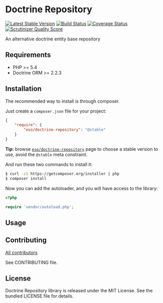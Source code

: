 Doctrine Repository
===================

[![Latest Stable Version](https://poser.pugx.org/eso/doctrine-repository/v/stable.png)](https://packagist.org/packages/eso/doctrine-repository) [![Build Status](https://travis-ci.org/entering/doctrine-repository.png?branch=master)](https://travis-ci.org/entering/doctrine-repository) [![Coverage Status](https://coveralls.io/repos/entering/doctrine-repository/badge.png?branch=master)](https://coveralls.io/r/entering/doctrine-repository?branch=master) [![Scrutinizer Quality Score](https://scrutinizer-ci.com/g/entering/doctrine-repository/badges/quality-score.png?s=7e720d9d64bd863c2bde1532f9818e361bcee122)](https://scrutinizer-ci.com/g/entering/doctrine-repository/)

An alternative doctrine entity base repository

## Requirements ##

* PHP >= 5.4
* Doctrine ORM >= 2.2.3

## Installation ##

The recommended way to install is through composer.

Just create a `composer.json` file for your project:

```json
{
    "require": {
        "eso/doctrine-repository": "@stable"
    }
}
```

**Tip:** browse [`eso/doctrine-repository`](https://packagist.org/packages/eso/doctrine-repository) page to choose a stable version to use, avoid the `@stable` meta constraint.

And run these two commands to install it:

```bash
$ curl -sS https://getcomposer.org/installer | php
$ composer install
```

Now you can add the autoloader, and you will have access to the library:

```php
<?php

require 'vendor/autoload.php';
```

## Usage ##

## Contributing ##

[All contributors](https://github.com/entering/doctrine-repository/contributors)

See CONTRIBUTING file.

## License ##

Doctrine Repository library is released under the MIT License. See the bundled LICENSE file for details.

